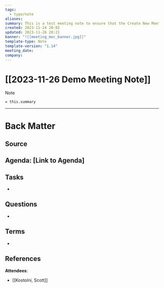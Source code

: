 ```yaml
---
tags:
  - type/note
aliases: 
summary: This is a test meeting note to ensure that the Create New Meeting button and obsidian meeting workflow is working correctly. Link the map of content to the company or project in the company property. Adjust the note title and meeting_date property to the date of the meeting.
created: 2023-11-24 20:02
updated: 2023-11-26 20:21
banner: "![[meeting_moc_banner.jpg]]"
template-type: Note
template-version: "1.14"
meeting_date: 
company: 
---
```


<!--  See "Template Help" below for using properties -->

# [[2023-11-26 Demo Meeting Note]]

<!--  Main idea of my thoughts -->

> [!Note]
> `= this.summary`

<!-- Other content of my note  -->



---
# Back Matter

## Source
<!-- Always keep a link to the source- --> 
**Agenda:** [Link to Agenda]
- 

## Tasks
<!-- What remains to be done with this note? --> 
- 

## Questions
<!-- What remains for you to consider? --> 
- 

## Terms
<!-- Links to definition pages. -->
- 

## References
<!-- Links to pages not referenced in the content. -->
**Attendees**: 
- [[Kostolni, Scott]]

